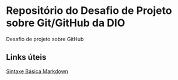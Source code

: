 # Repositório do Desafio de Projeto sobre Git/GitHub da DIO
Desafio de projeto sobre GitHub

##  Links úteis

[Sintaxe Básica Markdown](https://www.markdownguide.org/basic-syntax/)
